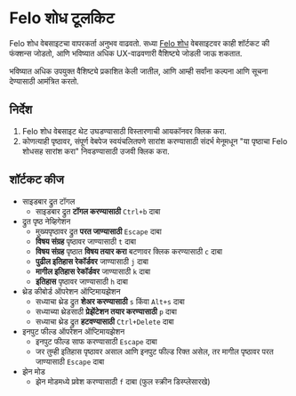 # Felo शोध टूलकिट

Felo शोध वेबसाइटचा वापरकर्ता अनुभव वाढवतो. सध्या [Felo शोध](https://felo.ai) वेबसाइटवर काही शॉर्टकट की फंक्शन्स जोडतो, आणि भविष्यात अधिक UX-वाढवणारी वैशिष्ट्ये जोडली जाऊ शकतात.

भविष्यात अधिक उपयुक्त वैशिष्ट्ये प्रकाशित केली जातील, आणि आम्ही सर्वांना कल्पना आणि सूचना देण्यासाठी आमंत्रित करतो.

## निर्देश

1. Felo शोध वेबसाइट थेट उघडण्यासाठी विस्तारणाची आयकॉनवर क्लिक करा.
2. कोणत्याही पृष्ठावर, संपूर्ण वेबपेज स्वयंचलितपणे सारांश करण्यासाठी संदर्भ मेनूमधून "या पृष्ठाचा Felo शोधसह सारांश करा" निवडण्यासाठी उजवी क्लिक करा.

## शॉर्टकट कीज

- साइडबार द्रुत टॉगल
  - साइडबार द्रुत **टॉगल करण्यासाठी** `Ctrl+b` दाबा
- द्रुत पृष्ठ नेव्हिगेशन
  - मुख्यपृष्ठावर द्रुत **परत जाण्यासाठी** `Escape` दाबा
  - **विषय संग्रह** पृष्ठावर जाण्यासाठी `t` दाबा
  - **विषय संग्रह** पृष्ठात **विषय तयार करा** बटणावर क्लिक करण्यासाठी `c` दाबा
  - **पुढील इतिहास रेकॉर्डवर** जाण्यासाठी `j` दाबा
  - **मागील इतिहास रेकॉर्डवर** जाण्यासाठी `k` दाबा
  - **इतिहास** पृष्ठावर जाण्यासाठी `h` दाबा
- थ्रेड कीबोर्ड ऑपरेशन ऑप्टिमायझेशन
  - सध्याचा थ्रेड द्रुत **शेअर करण्यासाठी** `s` किंवा `Alt+s` दाबा
  - सध्याच्या थ्रेडसाठी **प्रेझेंटेशन तयार करण्यासाठी** `p` दाबा
  - सध्याचा थ्रेड द्रुत **हटवण्यासाठी** `Ctrl+Delete` दाबा
- इनपुट फील्ड ऑपरेशन ऑप्टिमायझेशन
  - इनपुट फील्ड साफ करण्यासाठी `Escape` दाबा
  - जर तुम्ही इतिहास पृष्ठावर असाल आणि इनपुट फील्ड रिक्त असेल, तर मागील पृष्ठावर परत जाण्यासाठी `Escape` दाबा
- झेन मोड
  - झेन मोडमध्ये प्रवेश करण्यासाठी `f` दाबा (फुल स्क्रीन डिस्प्लेसारखे)
